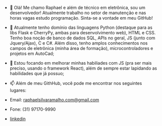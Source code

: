 - 👋 Olá! Me chamo Raphael e além de técnico em eletrônica, sou um desenvolvedor! Atualmente trabalho no setor de manutenção e nas horas vagas estudo programação. Sinta-se a vontade em meu GitHub!

- 👀 Atualmente tenho domínio das linguagens Python (destaque para as libs Flask e CherryPy, ambas para desenvolvimento web), HTML e CSS. Tenho boa noção de banco de dados SQL, APIs no geral, JS (junto com Jquery/Ajax), C e C#. Além disso, tenho amplos conhecimentos nos campos de eletrônica (minha área de formação), microcontroladores e projetos em AutoCad; 

- 🌱 Estou focando em melhorar minhas habiliades com JS (pra ser mais preciso, usando o framework React), além de sempre estar lapidando as habilidades que já possuo;
 
- 📫 Além de meu GithHub, você pode me encontrar nos seguintes lugares:

- Email: raphaelsilvaramalho.com@gmail.com
- Fone: (31) 97170-9990
- <a href="https://www.linkedin.com/in/raphael-ramalho-549224216/">linkedin </a> 


<!---
Ieafyy/Ieafyy is a ✨ special ✨ repository because its `README.md` (this file) appears on your GitHub profile.
You can click the Preview link to take a look at your changes.
--->


